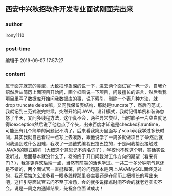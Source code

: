 ## 西安中兴秋招软件开发专业面试刚面完出来
### author 
irony1110
### post-time 

编辑于  2019-09-07 17:57:27
### content 
<div class="post-topic-des nc-post-content">
 属于面完就忘的类型，大致把印象深的说一下，进去两个面试官一老一少，自我介绍然后从简历上面项目开始问，画个框图说一下项目，问最擅长的语言，然后看我项目里写了数据库开始问我数据库的事，说下索引，删除一个表几种方法，就drop truncate delete嘛，又问我保留表结构，那就是truncate了，然后问范式，我就记到三范式说完继续，突然开始问JAVA，设计模式，我就记得单例和装饰忽悠了半天，又问多线程方法，这个真不会，两种异常类型，当时脑子一片空白就记得ioexception然后说了他也点了个头，出来百度才知道是checked和runtime，可能还有几个简单的问题记不清了，后来看我简历里面写了scala问我学过多长时间，其实我就自己看过一点写上去凑数，跟他说学了一周多就做项目了😂然后就问我遇到过什么困难，我吹了一通链式编程巴拉巴拉的，于是问我接没接触过JAVA8的链式编程（大概这个意思记不清名词了），学校也不教这个呀，实话实说没听过，后面基本就没什么了，老的终于开口问我对工作方向的期望（看来有门？），我答更喜欢后端一点，当然有前端的活也学过。一共二十多分钟吧气氛还是不错的，两个面试官一直挺和蔼，问的问题基本是网上JAVAMySQL面经见过的，我还后悔怎么没多看一眼多线程那里😅主要还是在简历上把擅长的写出来吧，这样引导面试官去问不至于冷场，会的就多说撑点时间不会的就老老实实不会。说是一周之内通知结果，先祝各位面试成功！
</div>
